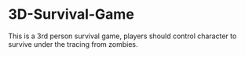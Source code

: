 # 3D-Survival-Game
This is a 3rd person survival game, players should control character to survive under the tracing from zombies.
